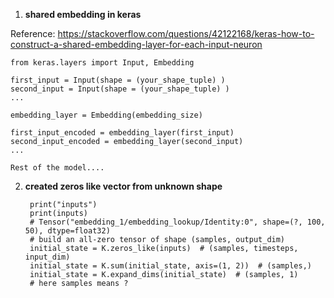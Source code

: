 1. **shared embedding in keras**

Reference: https://stackoverflow.com/questions/42122168/keras-how-to-construct-a-shared-embedding-layer-for-each-input-neuron


    from keras.layers import Input, Embedding

    first_input = Input(shape = (your_shape_tuple) )
    second_input = Input(shape = (your_shape_tuple) )
    ...

    embedding_layer = Embedding(embedding_size)

    first_input_encoded = embedding_layer(first_input)
    second_input_encoded = embedding_layer(second_input)
    ...

    Rest of the model....

2. **created zeros like vector from unknown shape**


        print("inputs")
        print(inputs)
        # Tensor("embedding_1/embedding_lookup/Identity:0", shape=(?, 100, 50), dtype=float32)
        # build an all-zero tensor of shape (samples, output_dim)
        initial_state = K.zeros_like(inputs)  # (samples, timesteps, input_dim)
        initial_state = K.sum(initial_state, axis=(1, 2))  # (samples,)
        initial_state = K.expand_dims(initial_state)  # (samples, 1)
        # here samples means ?
        
        
